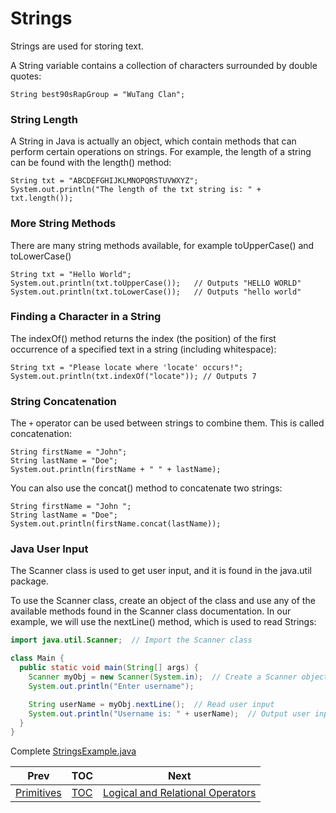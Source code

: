 # Strings

Strings are used for storing text.

A String variable contains a collection of characters surrounded by double quotes:

```
String best90sRapGroup = "WuTang Clan";
```

### String Length

A String in Java is actually an object, which contain methods that can perform certain operations on strings. For example, the length of a string can be found with the length() method:

```
String txt = "ABCDEFGHIJKLMNOPQRSTUVWXYZ";
System.out.println("The length of the txt string is: " + txt.length());
```

### More String Methods

There are many string methods available, for example toUpperCase() and toLowerCase()

```
String txt = "Hello World";
System.out.println(txt.toUpperCase());   // Outputs "HELLO WORLD"
System.out.println(txt.toLowerCase());   // Outputs "hello world"
```

### Finding a Character in a String

The indexOf() method returns the index (the position) of the first occurrence of a specified text in a string (including whitespace):

```
String txt = "Please locate where 'locate' occurs!";
System.out.println(txt.indexOf("locate")); // Outputs 7
```

### String Concatenation

The `+` operator can be used between strings to combine them. This is called concatenation:

```
String firstName = "John";
String lastName = "Doe";
System.out.println(firstName + " " + lastName);
```

You can also use the concat() method to concatenate two strings:

```
String firstName = "John ";
String lastName = "Doe";
System.out.println(firstName.concat(lastName));
```

### Java User Input

The Scanner class is used to get user input, and it is found in the java.util package.

To use the Scanner class, create an object of the class and use any of the available methods found in the Scanner class documentation. In our example, we will use the nextLine() method, which is used to read Strings:

```java
import java.util.Scanner;  // Import the Scanner class

class Main {
  public static void main(String[] args) {
    Scanner myObj = new Scanner(System.in);  // Create a Scanner object
    System.out.println("Enter username");

    String userName = myObj.nextLine();  // Read user input
    System.out.println("Username is: " + userName);  // Output user input
  }
}

```

Complete [StringsExample.java](../src/main/java/com/codedifferently/strings/StringsExample.java)


| Prev                            | TOC                 | Next                                 |
|---------------------------------|---------------------|--------------------------------------|
| [Primitives](javaPrimitives.md) | [TOC](../ReadMe.md) | [Logical and Relational Operators](logicalAndRelationalOperators.md) |